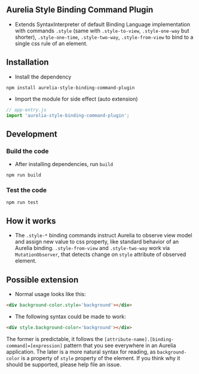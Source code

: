 ## Aurelia Style Binding Command Plugin

  * Extends SyntaxInterpreter of default Binding Language implementation with commands `.style` (same with `.style-to-view`, `.style-one-way` but shorter), `.style-one-time`, `.style-two-way`, `.style-from-view` to bind to a single css rule of an element.
  
## Installation

  * Install the dependency
  ```
  npm install aurelia-style-binding-command-plugin
  ```

  * Import the module for side effect (auto extension)
  
  ```js
  // app-entry.js
  import 'aurelia-style-binding-command-plugin';

  ```

## Development

### Build the code

  * After installing dependencies, run `build`

  ```
  npm run build
  ```
    
### Test the code

  ```
  npm run test
  ```

## How it works

  * The `.style-*` binding commands instruct Aurelia to observe view model and assign new value to css property, like standard behavior of an Aurelia binding. `.style-from-view` and `.style-two-way` work via `MutationObserver`, that detects change on `style` attribute of observed element.

## Possible extension

  * Normal usage looks like this:

  ```html
  <div background-color.style='background'></div>
  ```

  * The following syntax could be made to work:

  ```html
  <div style.background-color='background'></div>
  ```

  The former is predictable, it follows the `[attribute-name].[binding-command]=[expression]` pattern that you see everywhere in an Aurelia application. The later is a more natural syntax for reading, as `background-color` is a property of `style` property of the element. If you think why it should be supported, please help file an issue.
